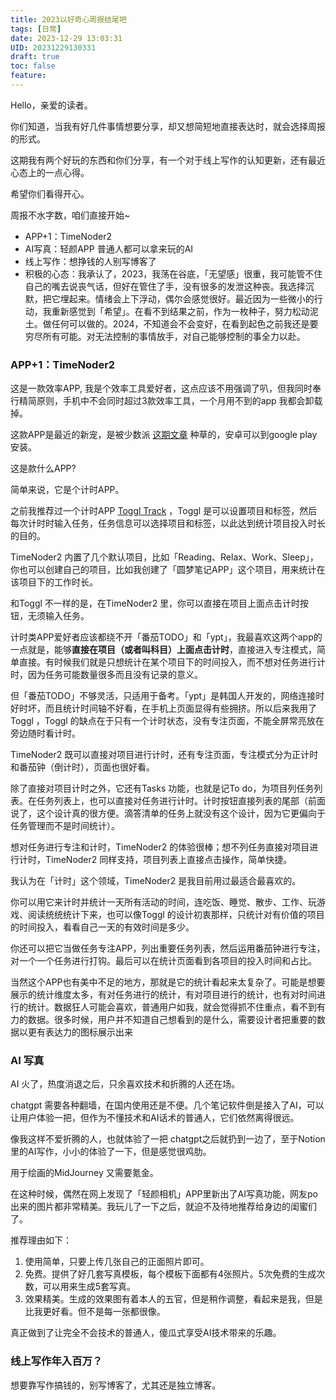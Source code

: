 ```yaml
---
title: 2023以好奇心周报结尾吧
tags: [日常]
date: 2023-12-29 13:03:31
UID: 20231229130331
draft: true
toc: false
feature: 
---
```

Hello，亲爱的读者。

你们知道，当我有好几件事情想要分享，却又想简短地直接表达时，就会选择周报的形式。

这期我有两个好玩的东西和你们分享，有一个对于线上写作的认知更新，还有最近心态上的一点心得。

希望你们看得开心。

周报不水字数，咱们直接开始~

- APP+1：TimeNoder2
- AI写真：轻颜APP 普通人都可以拿来玩的AI
- 线上写作：想挣钱的人别写博客了
- 积极的心态：我承认了，2023，我荡在谷底，「无望感」很重，我可能管不住自己的嘴去说丧气话，但好在管住了手，没有很多的发泄这种丧。我选择沉默，把它埋起来。情绪会上下浮动，偶尔会感觉很好。最近因为一些微小的行动，我重新感觉到「希望」。在看不到结果之前，作为一枚种子，努力松动泥土。做任何可以做的。2024，不知道会不会变好，在看到起色之前我还是要穷尽所有可能。对无法控制的事情放手，对自己能够控制的事全力以赴。

### APP+1：TimeNoder2

这是一款效率APP, 我是个效率工具爱好者，这点应该不用强调了叭，但我同时奉行精简原则，手机中不会同时超过3款效率工具，一个月用不到的app 我都会卸载掉。

这款APP是最近的新宠，是被少数派 [这期文章](https://sspai.com/post/85158) 种草的，安卓可以到google play安装。

这是款什么APP? 

简单来说，它是个计时APP。

之前我推荐过一个计时APP [Toggl Track](https://lillianwho.com/posts/2023-05-30/#toggl-track) ，Toggl 是可以设置项目和标签，然后每次计时时输入任务，任务信息可以选择项目和标签，以此达到统计项目投入时长的目的。

TimeNoder2 内置了几个默认项目，比如「Reading、Relax、Work、Sleep」，你也可以创建自己的项目，比如我创建了「圆梦笔记APP」这个项目，用来统计在该项目下的工作时长。

和Toggl 不一样的是，在TimeNoder2 里，你可以直接在项目上面点击计时按钮，无须输入任务。

计时类APP爱好者应该都绕不开「番茄TODO」和「ypt」，我最喜欢这两个app的一点就是，能够**直接在项目（或者叫科目）上面点击计时**，直接进入专注模式，简单直接。有时候我们就是只想统计在某个项目下的时间投入，而不想对任务进行计时，因为任务可能数量很多而且没有记录的意义。

但「番茄TODO」不够灵活，只适用于备考。「ypt」是韩国人开发的，网络连接时好时坏，而且统计时间轴不好看，在手机上页面显得有些拥挤。所以后来我用了 Toggl ，Toggl 的缺点在于只有一个计时状态，没有专注页面，不能全屏常亮放在旁边随时看计时。

TimeNoder2 既可以直接对项目进行计时，还有专注页面，专注模式分为正计时和番茄钟（倒计时），页面也很好看。

除了直接对项目计时之外，它还有Tasks 功能，也就是记To do，为项目列任务列表。在任务列表上，也可以直接对任务进行计时。计时按钮直接列表的尾部（前面说了，这个设计真的很方便。滴答清单的任务上就没有这个设计，因为它更偏向于任务管理而不是时间统计）。

想对任务进行专注和计时，TimeNoder2 的体验很棒；想不列任务直接对项目进行计时，TimeNoder2 同样支持，项目列表上直接点击操作，简单快捷。

我认为在「计时」这个领域，TimeNoder2 是我目前用过最适合最喜欢的。

你可以用它来计时并统计一天所有活动的时间，连吃饭、睡觉、散步、工作、玩游戏、阅读统统统计下来，也可以像Toggl 的设计初衷那样，只统计对有价值的项目的时间投入，看看自己一天的有效时间是多少。

你还可以把它当做任务专注APP，列出重要任务列表，然后运用番茄钟进行专注，对一个一个任务进行打钩。最后可以在统计页面看到各项目的投入时间和占比。

当然这个APP也有美中不足的地方，那就是它的统计看起来太复杂了。可能是想要展示的统计维度太多，有对任务进行的统计，有对项目进行的统计，也有对时间进行的统计。数据狂人可能会喜欢，普通用户如我，就会觉得抓不住重点，看不到有力的数据。很多时候，用户并不知道自己想看到的是什么，需要设计者把重要的数据以更有表达力的图标展示出来

### AI 写真

AI 火了，热度消退之后，只余喜欢技术和折腾的人还在场。

chatgpt 需要各种翻墙，在国内使用还是不便。几个笔记软件倒是接入了AI，可以让用户体验一把，但作为不懂技术和AI话术的普通人，它们依然离得很远。

像我这样不爱折腾的人，也就体验了一把 chatgpt之后就扔到一边了，至于Notion 里的AI写作，小小的体验了一下，但是感觉很鸡肋。

用于绘画的MidJourney 又需要氪金。

在这种时候，偶然在网上发现了「轻颜相机」APP里新出了AI写真功能，网友po出来的图片都非常精美。我玩儿了一下之后，就迫不及待地推荐给身边的闺蜜们了。

推荐理由如下：
1. 使用简单，只要上传几张自己的正面照片即可。
2. 免费。提供了好几套写真模板，每个模板下面都有4张照片。5次免费的生成次数，可以用来生成5套写真。
3. 效果精美。生成的效果图有着本人的五官，但是稍作调整，看起来是我，但是比我更好看。但不是每一张都很像。

真正做到了让完全不会技术的普通人，傻瓜式享受AI技术带来的乐趣。

### 线上写作年入百万？

想要靠写作搞钱的，别写博客了，尤其还是独立博客。

